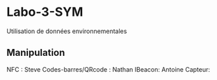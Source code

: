 # Labo-3-SYM
Utilisation de données environnementales

## Manipulation
NFC : Steve
Codes-barres/QRcode : Nathan
IBeacon: Antoine
Capteur:
